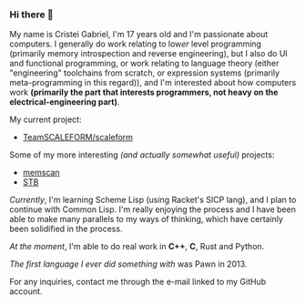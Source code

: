 ### Hi there 👋

My name is Cristei Gabriel, I'm 17 years old and I'm passionate about computers.
I generally do work relating to low*er* level programming (primarily memory introspection and reverse engineering), but I also do UI and functional programming, or work relating to language theory (either "engineering" toolchains from scratch, or expression systems (primarily meta-programming in this regard)), and I'm interested about how computers work **(primarily the part that interests programmers, not heavy on the electrical-engineering part)**.

My current project:
- [TeamSCALEFORM/scaleform](https://github.com/TeamSCALEFORM/scaleform)

Some of my more interesting *(and actually somewhat useful)* projects:
- [memscan](https://github.com/cristeigabriel/memscan)
- [STB](https://github.com/cristeigabriel/STB)

*Currently*, I'm learning Scheme Lisp (using Racket's SICP lang), and I plan to continue with Common Lisp. I'm really enjoying the process and I have been able to make many parallels to my ways of thinking, which have certainly been solidified in the process.

*At the moment*, I'm able to do real work in **C++**, **C**, Rust and Python.

*The first language I ever did something with* was Pawn in 2013.

For any inquiries, contact me through the e-mail linked to my GitHub account.
